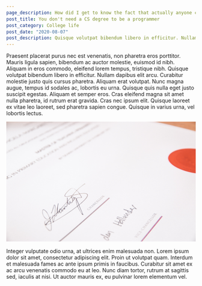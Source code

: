 ```yaml
---
page_description: How did I get to know the fact that actually anyone can be a good programmer
post_title: You don't need a CS degree to be a programmer
post_category: College life
post_date: "2020-08-07"
post_description: Quisque volutpat bibendum libero in efficitur. Nullam dapibus elit arcu. Curabitur molestie justo quis cursus pharetra. Aliquam erat volutpat.
---
```


<Paragraph>
Praesent placerat purus nec est venenatis, non pharetra eros porttitor. Mauris ligula sapien, bibendum ac auctor molestie, euismod id nibh. Aliquam in eros commodo, eleifend lorem tempus, tristique nibh. Quisque volutpat bibendum libero in efficitur. Nullam dapibus elit arcu. Curabitur molestie justo quis cursus pharetra. Aliquam erat volutpat.
</Paragraph>

<Paragraph>
Nunc magna augue, tempus id sodales ac, lobortis eu urna. Quisque quis nulla eget justo suscipit egestas. Aliquam et semper eros. Cras eleifend magna sit amet nulla pharetra, id rutrum erat gravida. Cras nec ipsum elit. Quisque laoreet ex vitae leo laoreet, sed pharetra sapien congue. Quisque in varius urna, vel lobortis lectus.
</Paragraph>

![Lorem ipsum dolor sit amet](degree.jpg "Lorem ipsum dolor sit amet")

<Paragraph>
Integer vulputate odio urna, at ultrices enim malesuada non. Lorem ipsum dolor sit amet, consectetur adipiscing elit. Proin ut volutpat quam. Interdum et malesuada fames ac ante ipsum primis in faucibus. Curabitur sit amet ex ac arcu venenatis commodo eu at leo. Nunc diam tortor, rutrum at sagittis sed, iaculis at nisi. Ut auctor mauris ex, eu pulvinar lorem elementum vel.
</Paragraph>

